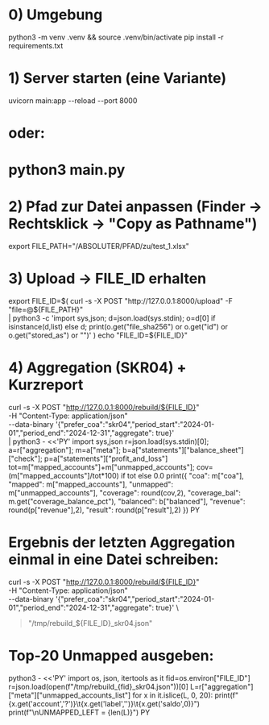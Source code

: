# 0) Umgebung
python3 -m venv .venv && source .venv/bin/activate
pip install -r requirements.txt

# 1) Server starten (eine Variante)
uvicorn main:app --reload --port 8000
# oder:
# python3 main.py

# 2) Pfad zur Datei anpassen (Finder → Rechtsklick → "Copy as Pathname")
export FILE_PATH="/ABSOLUTER/PFAD/zu/test_1.xlsx"

# 3) Upload → FILE_ID erhalten
export FILE_ID=$(
  curl -s -X POST "http://127.0.0.1:8000/upload" -F "file=@${FILE_PATH}" \
  | python3 -c 'import sys,json; d=json.load(sys.stdin); o=d[0] if isinstance(d,list) else d; print(o.get("file_sha256") or o.get("id") or o.get("stored_as") or "")'
)
echo "FILE_ID=${FILE_ID}"

# 4) Aggregation (SKR04) + Kurzreport
curl -s -X POST "http://127.0.0.1:8000/rebuild/${FILE_ID}" \
  -H "Content-Type: application/json" \
  --data-binary '{"prefer_coa":"skr04","period_start":"2024-01-01","period_end":"2024-12-31","aggregate": true}' \
| python3 - <<'PY'
import sys,json
r=json.load(sys.stdin)[0]; a=r["aggregation"]; m=a["meta"]; b=a["statements"]["balance_sheet"]["check"]; p=a["statements"]["profit_and_loss"]
tot=m["mapped_accounts"]+m["unmapped_accounts"]; cov=(m["mapped_accounts"]/tot*100) if tot else 0.0
print({
  "coa": m["coa"],
  "mapped": m["mapped_accounts"],
  "unmapped": m["unmapped_accounts"],
  "coverage": round(cov,2),
  "coverage_bal": m.get("coverage_balance_pct"),
  "balanced": b["balanced"],
  "revenue": round(p["revenue"],2),
  "result": round(p["result"],2)
})
PY
# Ergebnis der letzten Aggregation einmal in eine Datei schreiben:
curl -s -X POST "http://127.0.0.1:8000/rebuild/${FILE_ID}" \
  -H "Content-Type: application/json" \
  --data-binary '{"prefer_coa":"skr04","period_start":"2024-01-01","period_end":"2024-12-31","aggregate": true}' \
  > "/tmp/rebuild_${FILE_ID}_skr04.json"

# Top-20 Unmapped ausgeben:
python3 - <<'PY'
import os, json, itertools as it
fid=os.environ["FILE_ID"]
r=json.load(open(f"/tmp/rebuild_{fid}_skr04.json"))[0]
L=r["aggregation"]["meta"]["unmapped_accounts_list"]
for x in it.islice(L, 0, 20):
    print(f"{x.get('account','?')}\t{x.get('label','')}\t{x.get('saldo',0)}")
print(f"\nUNMAPPED_LEFT = {len(L)}")
PY

